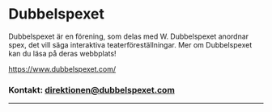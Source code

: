 # Dubbelspexet

Dubbelspexet är en förening, som delas med W. Dubbelspexet anordnar spex, det vill säga interaktiva teaterföreställningar. Mer om Dubbelspexet kan du läsa på deras webbplats!

https://www.dubbelspexet.com/

### Kontakt: direktionen@dubbelspexet.com

---
